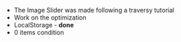 - The Image Slider was made following a traversy tutorial
- Work on the optimization
- LocalStorage - **done** 
- 0 items condition
